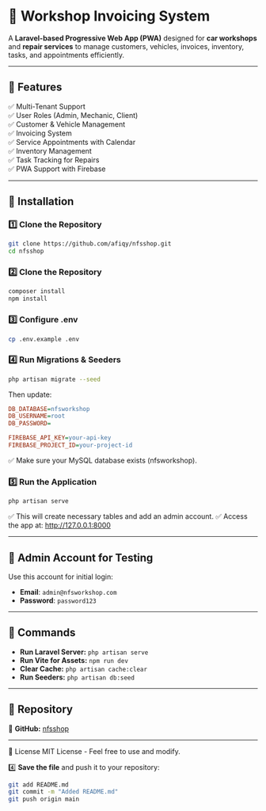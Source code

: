 # 🚗 Workshop Invoicing System

A **Laravel-based Progressive Web App (PWA)** designed for **car workshops** and **repair services** to manage customers, vehicles, invoices, inventory, tasks, and appointments efficiently.

---

## 📌 Features
✅ Multi-Tenant Support  
✅ User Roles (Admin, Mechanic, Client)  
✅ Customer & Vehicle Management  
✅ Invoicing System  
✅ Service Appointments with Calendar  
✅ Inventory Management  
✅ Task Tracking for Repairs  
✅ PWA Support with Firebase  

---

## 📌 Installation

### **1️⃣ Clone the Repository**
```sh
git clone https://github.com/afiqy/nfsshop.git
cd nfsshop
```

### **2️⃣ Clone the Repository**
```sh
composer install
npm install
```

### **3️⃣ Configure .env**
```sh
cp .env.example .env
```

### **4️⃣ Run Migrations & Seeders**
```sh
php artisan migrate --seed
```
Then update:
```ini
DB_DATABASE=nfsworkshop
DB_USERNAME=root
DB_PASSWORD=

FIREBASE_API_KEY=your-api-key
FIREBASE_PROJECT_ID=your-project-id
```
✅ Make sure your MySQL database exists (nfsworkshop).

### **5️⃣ Run the Application**
```sh
php artisan serve
```
✅ This will create necessary tables and add an admin account.
✅ Access the app at: http://127.0.0.1:8000

---

## 📌 Admin Account for Testing

Use this account for initial login:

- **Email**: `admin@nfsworkshop.com`  
- **Password**: `password123`  

---

## 📌 Commands

- **Run Laravel Server:** `php artisan serve`  
- **Run Vite for Assets:** `npm run dev`  
- **Clear Cache:** `php artisan cache:clear`  
- **Run Seeders:** `php artisan db:seed`

---

## 📌 Repository
🔗 **GitHub:** [nfsshop](https://github.com/afiqy/nfsshop.git)

---

📌 License
MIT License - Feel free to use and modify.

4️⃣ **Save the file** and push it to your repository:
```sh
git add README.md
git commit -m "Added README.md"
git push origin main
```